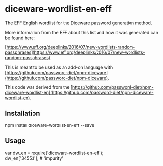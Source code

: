 diceware-wordlist-en-eff
=========

The EFF English wordlist for the Diceware password generation method.

More information from the EFF about this list and how it was generated can be found here:

[https://www.eff.org/deeplinks/2016/07/new-wordlists-random-passphrases](https://www.eff.org/deeplinks/2016/07/new-wordlists-random-passphrases)

This is meant to be used as an add-on language with [https://github.com/password-diet/npm-diceware](https://github.com/password-diet/npm-diceware).

This code was derived from the [https://github.com/password-diet/npm-diceware-wordlist-en](https://github.com/password-diet/npm-diceware-wordlist-en).

## Installation

  npm install diceware-wordlist-en-eff --save

## Usage

  var dw_en = require('diceware-wordlist-en-eff');  
  dw_en['34553'];		# 'impurity'
